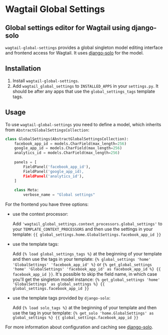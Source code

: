Wagtail Global Settings
=========

Global settings editor for Wagtail using django-solo
---------

`wagtail-global-settings` provides a global singleton model editing
interface and frontend access for Wagtail. It uses [django-solo](https://github.com/lazybird/django-solo)
for the model.

Installation
----------

1. Install `wagtail-global-settings`.
2. Add `wagtail_global_settings` to `INSTALLED_APPS` in your `settings.py`. It should be after any
apps that use the `global_settings_tags` template tags.

Usage
----------

To use `wagtail-global-settings` you need to define a model, which inherits from `AbstractGlobalSettingsCollection`:

```python
class GlobalSettings(AbstractGlobalSettingsCollection):
    facebook_app_id = models.CharField(max_length=256)
    google_app_id = models.CharField(max_length=256)
    analytics_id = models.CharField(max_length=256)
    
    panels = [
        FieldPanel('facebook_app_id'),
        FieldPanel('google_app_id),
        FieldPanel('analytics_id'),
    ]
    
    class Meta:
        verbose_name = "Global settings"
```

For the frontend you have three options:

 * use the context processor:

   Add `'wagtail_global_settings.context_processors.global_settings'` to your `TEMPLATE_CONTEXT_PROCESSORS` and then use the
   settings in your template: `{{ global_settings.home.GlobalSettings.facebook_app_id }}`

 * use the template tags:

   Add `{% load global_settings_tags %}` at the beginning of your template and then use the tags in your template:
   `{% global_settings 'home' 'GlobalSettings' 'facebook_app_id' %}` or
   `{% get_global_settings 'home' 'GlobalSettings' 'facebook_app_id' as facebook_app_id %} {{ facebook_app_id }}`.
   It's possible to skip the field name, in which case you'll get the singleton model instance:
   `{% get_global_settings 'home' 'GlobalSettings' as global_settings %} {{ global_settings.facebook_app_id }}`

 * use the template tags provided by `django-solo`:

   Add `{% load solo_tags %}` at the beginning of your template and then use the tag in your template:
   `{% get_solo 'home.GlobalSettings' as global_settings %} {{ global_settings.facebook_app_id }}`

For more information about configuration and caching see [django-solo](https://github.com/lazybird/django-solo).
